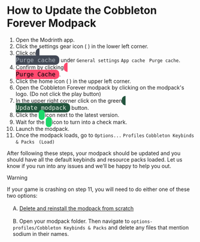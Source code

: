 # How to Update the Cobbleton Forever Modpack

1. Open the Modrinth app.
2. Click the settings gear icon ( <i class="fa-solid fa-gear"></i> ) in the lower left corner.
3. Click on <code style="background: #434956; color: #adb6bf; border-radius: 10px; padding: 3px 10px; font-size: 16px;"><i class="fa-solid fa-trash-can"></i> Purge cache</code> under `General settings` <i class="fa-solid fa-arrow-right"></i> `App cache` <i class="fa-solid fa-arrow-right"></i> <code><i class="fa-solid fa-trash-can"></i> Purge cache</code>.
4. Confirm by clicking <code style="background: #ff496e; color: black; border-radius: 10px; padding: 3px 10px; font-size: 16px;"><i class="fa-solid fa-trash-can"></i> Purge Cache</code>.
5. Click the home icon ( <i class="fa-solid fa-home"></i> ) in the upper left corner.
6. Open the Cobbleton Forever modpack by clicking on the modpack's logo. (Do not click the play button)
7. In the upper right corner click on the green <code style="background: #23553e; color: #e7efe2; border-radius: 10px; padding: 3px 10px; font-size: 16px;"><i class="fa-solid fa-download"></i> Update modpack</code> button.
8. Click the <code style="background: #1bd96a; color: black; border-radius: 10px; padding: 4px 8px; font-size: 16px;"><i class="fa-solid fa-right-left"></i></code> icon next to the latest version.
9. Wait for the <code style="background: #1bd96a; color: black; border-radius: 10px; padding: 4px 8px; font-size: 16px;"><i class="fa-solid fa-right-left"></i></code> icon to turn into a check mark.
10. Launch the modpack.
11. Once the modpack loads, go to `Options...` <i class="fa-solid fa-arrow-right"></i> `Profiles` <i class="fa-solid fa-arrow-right"></i> `Cobbleton Keybinds & Packs` <i class="fa-solid fa-arrow-right"></i> <code><i class="fa-solid fa-check"></i> (Load)</code>

After following these steps, your modpack should be updated and you should have all the default keybinds and resource packs loaded. Let us know if you run into any issues and we'll be happy to help you out.

> [!WARNING]
> If your game is crashing on step 11, you will need to do either one of these two options:<br><br>
> <span style="display: block; margin-left: 16px;">A. [Delete and reinstall the modpack from scratch](https://cobbleton.com/#/guides/modpack/modpack-install)</span><br>
> <span style="display: block; margin-left: 16px;">B. Open your modpack folder. Then navigate to `options-profiles/Cobbleton Keybinds & Packs` and delete any files that mention sodium in their names.</span>